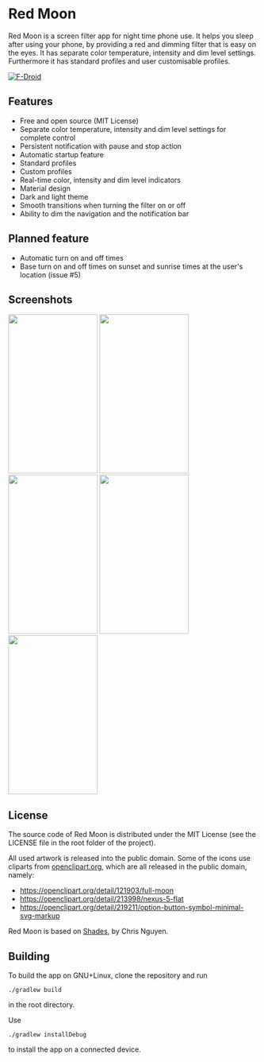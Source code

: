 # Red Moon

Red Moon is a screen filter app for night time phone use. It helps you
sleep after using your phone, by providing a red and dimming filter
that is easy on the eyes. It has separate color temperature, intensity
and dim level settings. Furthermore it has standard profiles and user
customisable profiles.

[![F-Droid](https://f-droid.org/wiki/images/0/06/F-Droid-button_get-it-on.png)](https://f-droid.org/repository/browse/?fdid=com.jmstudios.redmoon)

## Features
* Free and open source (MIT License)
* Separate color temperature, intensity and dim level settings for
complete control
* Persistent notification with pause and stop action
* Automatic startup feature
* Standard profiles
* Custom profiles
* Real-time color, intensity and dim level indicators
* Material design
* Dark and light theme
* Smooth transitions when turning the filter on or off
* Ability to dim the navigation and the notification bar

## Planned feature
* Automatic turn on and off times
* Base turn on and off times on sunset and sunrise times at the user's location (issue #5)

## Screenshots
<img src="https://lut.im/SevCJgBVqp/oYgQjjFeF1Osevdc.png" width="180" height="320" />
<img src="https://lut.im/h8FQzuo2qZ/WxCE0CljflMb8iEj.png" width="180" height="320" />
<img src="https://lut.im/7LjrrQwssI/iCj5lvP136G27JeC.png" width="180" height="320" />
<img src="https://lut.im/Sf7pkjsnAL/h7dOJ6Vweyguq7dJ.png" width="180" height="320" />
<img src="https://lut.im/3LelmIloww/aN7LswaDr6fA3361.png" width="180" height="320" />


## License
The source code of Red Moon is distributed under the MIT License (see the
LICENSE file in the root folder of the project).

All used artwork is released into the public domain. Some of the icons use
cliparts from [openclipart.org](https://openclipart.org/), which are all
released in the public domain, namely:
* https://openclipart.org/detail/121903/full-moon
* https://openclipart.org/detail/213998/nexus-5-flat
* https://openclipart.org/detail/219211/option-button-symbol-minimal-svg-markup

Red Moon is based on [Shades](https://github.com/cngu/shades), by Chris Nguyen.

## Building
To build the app on GNU+Linux, clone the repository and run

```
./gradlew build
```

in the root directory.

Use

```
./gradlew installDebug
```

to install the app on a connected device.
